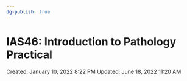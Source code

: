 ```yaml
---
dg-publish: true
---
```


# IAS46: Introduction to Pathology Practical

Created: January 10, 2022 8:22 PM
Updated: June 18, 2022 11:20 AM